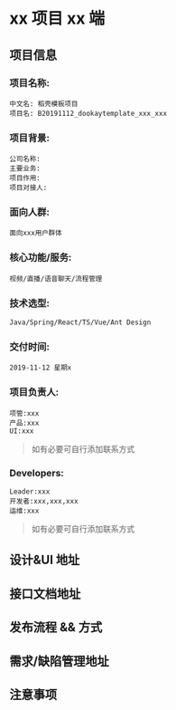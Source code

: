 # xx 项目 xx 端

## 项目信息

### 项目名称:

    中文名: 稻壳模板项目
    项目名: B20191112_dookaytemplate_xxx_xxx

### 项目背景:

    公司名称:
    主要业务:
    项目作用:
    项目对接人:

### 面向人群:

    面向xxx用户群体

### 核心功能/服务:

    视频/直播/语音聊天/流程管理

### 技术选型:

    Java/Spring/React/TS/Vue/Ant Design

### 交付时间:

    2019-11-12 星期x

### 项目负责人:

    项管:xxx
    产品:xxx
    UI:xxx

> 如有必要可自行添加联系方式

### Developers:

    Leader:xxx
    开发者:xxx,xxx,xxx
    运维:xxx

> 如有必要可自行添加联系方式

## 设计&UI 地址

## 接口文档地址

## 发布流程 && 方式

## 需求/缺陷管理地址

## 注意事项
